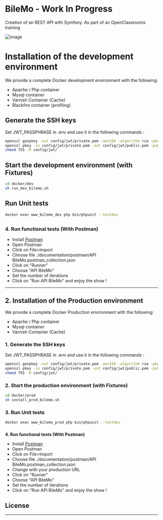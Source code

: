 # BileMo - Work In Progress

Creation of an REST API with Symfony. As part of an OpenClassrooms training

![image](readme.png)


# Installation of the development environment

We provide a complete Docker development environment with the following:
- Apache / Php container
- Mysql container
- Varnish Container (Cache)
- Blackfire container (profiling)

## Generate the SSH keys

Set JWT_PASSPHRASE in .env and use it in the following commands :

```bash
openssl genpkey -out config/jwt/private.pem -aes256 -algorithm rsa -pkeyopt rsa_keygen_bits:4096
openssl pkey -in config/jwt/private.pem -out config/jwt/public.pem -pubout
chmod 755 -R config/jwt/
```

## Start the development environment (with Fixtures)

```bash
cd docker/dev
sh run_dev_bilemo.sh
```

## Run Unit tests

```bash
docker exec www_bilemo_dev php bin/phpunit --testdox
```

##
### **4. Run functional tests (With Postman)**

-   Install [Postman](https://www.postman.com/downloads/)
-   Open Postman
-   Click on File>Import
-   Choose file ./documentation/postman/API BileMo.postman_collection.json
-   Click on "Runner"
-   Choose "API BileMo"
-   Set the number of iterations
-   Click on "Run API BileMo" and enjoy the show !

* * *

## **2. Installation of the Production environment**

We provide a complete Docker Production environment with the following:

-   Apache / Php container
-   Mysql container
-   Varnish Container (Cache)

### **1. Generate the SSH keys**

Set JWT_PASSPHRASE in .env and use it in the following commands :

```bash
openssl genpkey -out config/jwt/private.pem -aes256 -algorithm rsa -pkeyopt rsa_keygen_bits:4096
openssl pkey -in config/jwt/private.pem -out config/jwt/public.pem -pubout
chmod 755 -R config/jwt/
```

### **2. Start the production environment (with Fixtures)**

```bash
cd docker/prod
sh install_prod_bilemo.sh
```

### **3. Run Unit tests**

```bash
docker exec www_bilemo_prod php bin/phpunit --testdox
```

### 
**4. Run functional tests (With Postman)**

-   Install [Postman](https://www.postman.com/downloads/)
-   Open Postman
-   Click on File>Import
-   Choose file ./documentation/postman/API BileMo.postman_collection.json
-   Change with your production URL
-   Click on "Runner"
-   Choose "API BileMo"
-   Set the number of iterations
-   Click on "Run API BileMo" and enjoy the show !

## License
* * *

